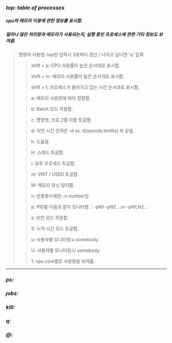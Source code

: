 ### *top: table of processes*
##### cpu와 메모리 이용에 관한 정보를 표시함.
##### 얼마나 많은 처리량과 메모리가 사용되는지, 실행 중인 프로세스에 관한 기타 정보도 보여줌.

>명령어 사용법: top만 입력시 3초마다 갱신 / 나가고 싶다면 'q' 입력.
>>shift + p: CPU 사용률이 높은 순서대로 표시함.
>>
>>shift + m: 메모리 사용률이 높은 순서개로 표시함.
>>
>>shift + t: 프로세스가 돌아가고 있는 시간 순서대로 표시함.
>>
>>a: 메모리 사용량에 따라 정렬함.
>>
>>b: Batch 모드 작동함.
>>
>>c: 명령행, 프로그램 이름 토글함.
>>
>>d: 지연 시간 간격은 -d ss. tt(seonds.tenths) 와 같음.
>>
>>h: 도움말.
>>
>>H: 스레드 토글함.
>>
>>i: 유후 프로세스 토글함.
>>
>>m: VIRT / USED 토글함.
>>
>>M: 메모리 유닛 탐지함.
>>
>>n: 반봇횟수제한:-n number임.
>>
>>p: PID를 다음과 같이 모니터함. : -pN1 -pN2 ...or -pN1,N2...
>>
>>s: 보안 모드 작동함.
>>
>>S: 누적 시간 모드 토글함.
>>
>>u: 사용자별 모니터링:u somebody.
>>
>>U: 사용자별 모니터링:U somebody.
>>
>>1: cpu core별로 사용량을 보여줌.


---

### *ps:*
### *jobs:*
### *kill:*

### *q:*
### *@:*
 
